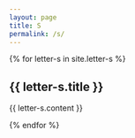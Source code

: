 ```yaml
---
layout: page
title: S
permalink: /s/
---
```

{% for letter-s in site.letter-s %}
<h2>{{ letter-s.title }}</h2>

{{ letter-s.content }}

{% endfor %}